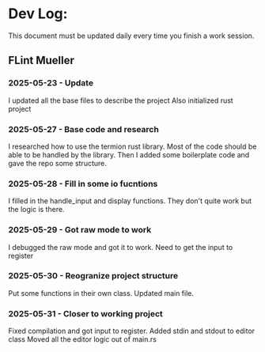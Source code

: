 # Dev Log:

This document must be updated daily every time you finish a work session.

## FLint Mueller

### 2025-05-23 - Update
I updated all the base files to describe the project
Also initialized rust project

### 2025-05-27 - Base code and research
I researched how to use the termion rust library.
Most of the code should be able to be handled by the library.
Then I added some boilerplate code and gave the repo some structure.

### 2025-05-28 - Fill in some io fucntions
I filled in the handle_input and display functions.
They don't quite work but the logic is there.

### 2025-05-29 - Got raw mode to work
I debugged the raw mode and got it to work.
Need to get the input to register

### 2025-05-30 - Reogranize project structure
Put some functions in their own class.
Updated main file.

### 2025-05-31 - Closer to working project
Fixed compilation and got input to register.
Added stdin and stdout to editor class
Moved all the editor logic out of main.rs
